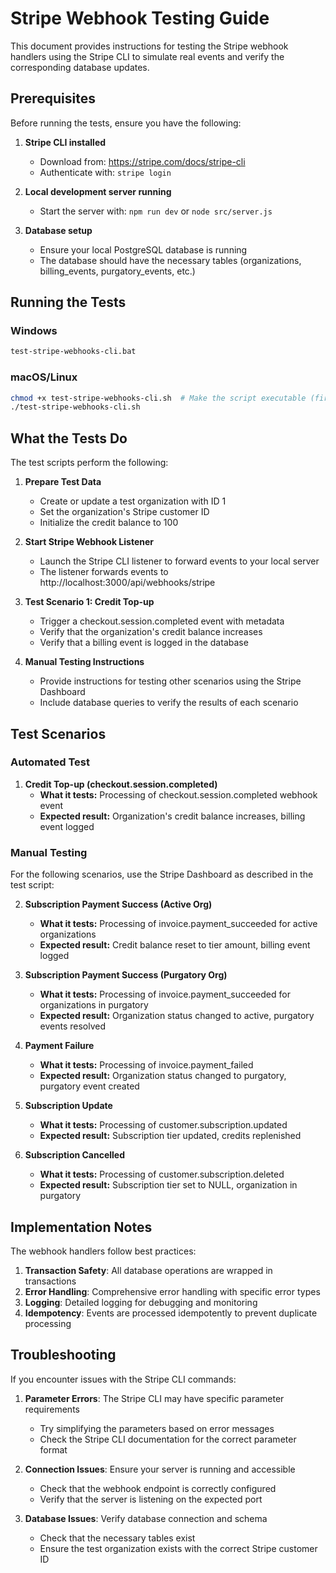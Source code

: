 # Stripe Webhook Testing Guide

This document provides instructions for testing the Stripe webhook handlers using the Stripe CLI to simulate real events and verify the corresponding database updates.

## Prerequisites

Before running the tests, ensure you have the following:

1. **Stripe CLI installed**
   - Download from: https://stripe.com/docs/stripe-cli
   - Authenticate with: `stripe login`

2. **Local development server running**
   - Start the server with: `npm run dev` or `node src/server.js`

3. **Database setup**
   - Ensure your local PostgreSQL database is running
   - The database should have the necessary tables (organizations, billing_events, purgatory_events, etc.)

## Running the Tests

### Windows

```bash
test-stripe-webhooks-cli.bat
```

### macOS/Linux

```bash
chmod +x test-stripe-webhooks-cli.sh  # Make the script executable (first time only)
./test-stripe-webhooks-cli.sh
```

## What the Tests Do

The test scripts perform the following:

1. **Prepare Test Data**
   - Create or update a test organization with ID 1
   - Set the organization's Stripe customer ID
   - Initialize the credit balance to 100

2. **Start Stripe Webhook Listener**
   - Launch the Stripe CLI listener to forward events to your local server
   - The listener forwards events to http://localhost:3000/api/webhooks/stripe

3. **Test Scenario 1: Credit Top-up**
   - Trigger a checkout.session.completed event with metadata
   - Verify that the organization's credit balance increases
   - Verify that a billing event is logged in the database

4. **Manual Testing Instructions**
   - Provide instructions for testing other scenarios using the Stripe Dashboard
   - Include database queries to verify the results of each scenario

## Test Scenarios

### Automated Test

1. **Credit Top-up (checkout.session.completed)**
   - **What it tests:** Processing of checkout.session.completed webhook event
   - **Expected result:** Organization's credit balance increases, billing event logged

### Manual Testing

For the following scenarios, use the Stripe Dashboard as described in the test script:

2. **Subscription Payment Success (Active Org)**
   - **What it tests:** Processing of invoice.payment_succeeded for active organizations
   - **Expected result:** Credit balance reset to tier amount, billing event logged

3. **Subscription Payment Success (Purgatory Org)**
   - **What it tests:** Processing of invoice.payment_succeeded for organizations in purgatory
   - **Expected result:** Organization status changed to active, purgatory events resolved

4. **Payment Failure**
   - **What it tests:** Processing of invoice.payment_failed
   - **Expected result:** Organization status changed to purgatory, purgatory event created

5. **Subscription Update**
   - **What it tests:** Processing of customer.subscription.updated
   - **Expected result:** Subscription tier updated, credits replenished

6. **Subscription Cancelled**
   - **What it tests:** Processing of customer.subscription.deleted
   - **Expected result:** Subscription tier set to NULL, organization in purgatory

## Implementation Notes

The webhook handlers follow best practices:

1. **Transaction Safety**: All database operations are wrapped in transactions
2. **Error Handling**: Comprehensive error handling with specific error types
3. **Logging**: Detailed logging for debugging and monitoring
4. **Idempotency**: Events are processed idempotently to prevent duplicate processing

## Troubleshooting

If you encounter issues with the Stripe CLI commands:

1. **Parameter Errors**: The Stripe CLI may have specific parameter requirements
   - Try simplifying the parameters based on error messages
   - Check the Stripe CLI documentation for the correct parameter format

2. **Connection Issues**: Ensure your server is running and accessible
   - Check that the webhook endpoint is correctly configured
   - Verify that the server is listening on the expected port

3. **Database Issues**: Verify database connection and schema
   - Check that the necessary tables exist
   - Ensure the test organization exists with the correct Stripe customer ID